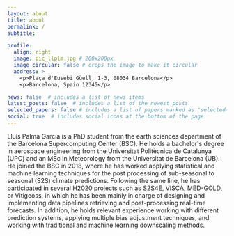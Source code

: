 ```yaml
---
layout: about
title: about
permalink: /
subtitle:

profile:
  align: right
  image: pic_llplm.jpg # 200x200px
  image_circular: false # crops the image to make it circular
  address: >
    <p>Plaça d'Eusebi Güell, 1-3, 08034 Barcelona</p>
    <p>Barcelona, Spain 12345</p>

news: false  # includes a list of news items
latest_posts: false  # includes a list of the newest posts
selected_papers: false # includes a list of papers marked as "selected={true}"
social: true  # includes social icons at the bottom of the page
---
```


Lluís Palma García is a PhD student from the earth sciences department of the Barcelona  Supercomputing Center (BSC). He holds a bachelor's degree in aerospace engineering from the Universitat  Politècnica de Catalunya (UPC) and an MSc in Meteorology from the Universitat de Barcelona (UB). He joined  the BSC in 2018, where he has worked applying statistical and machine learning techniques for the post processing of sub-seasonal to seasonal (S2S) climate predictions. Following the same line, he has participated in  several H2020 projects such as S2S4E, VISCA, MED-GOLD, or Vitigeoss, in which he has been mainly in  charge of designing and implementing data pipelines retrieving and post-processing real-time forecasts. In  addition, he holds relevant experience working with different prediction systems, applying multiple bias adjustment techniques, and working with traditional and machine learning downscaling methods. 

